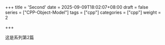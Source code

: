 +++
title = 'Second'
date = 2025-09-09T18:02:07+08:00
draft = false
series = ["CPP-Object-Model"] 
tags = ["cpp"]
categories = ["cpp"]
weight = 2

+++

这是系列第2篇
